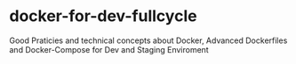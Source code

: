 # docker-for-dev-fullcycle
Good Praticies and technical concepts about Docker, Advanced Dockerfiles and Docker-Compose for Dev and Staging Enviroment
